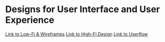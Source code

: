# Designs for User Interface and User Experience

[Link to Low-Fi & Wireframes]()
[Link to High-Fi Design](https://bit.ly/Team19_myCMS_optimusDesign)
[Link to Userflow](https://bit.ly/Team19_databaseSchema)